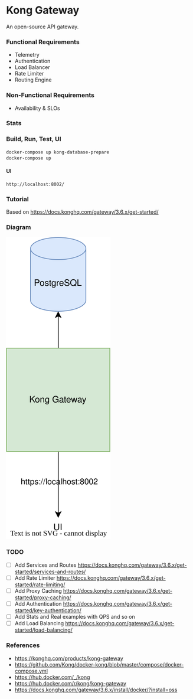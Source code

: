 # Kong Gateway

An open-source API gateway.

### Functional Requirements
- Telemetry
- Authentication
- Load Balancer
- Rate Limiter
- Routing Engine

### Non-Functional Requirements
- Availability & SLOs

### Stats

### Build, Run, Test, UI
```
docker-compose up kong-database-prepare
docker-compose up
```

#### UI
```
http://localhost:8002/
```

### Tutorial
Based on https://docs.konghq.com/gateway/3.6.x/get-started/

### Diagram
![System Design](system-design.svg)

### TODO
- [ ] Add Services and Routes https://docs.konghq.com/gateway/3.6.x/get-started/services-and-routes/
- [ ] Add Rate Limiter https://docs.konghq.com/gateway/3.6.x/get-started/rate-limiting/
- [ ] Add Proxy Caching https://docs.konghq.com/gateway/3.6.x/get-started/proxy-caching/
- [ ] Add Authentication https://docs.konghq.com/gateway/3.6.x/get-started/key-authentication/
- [ ] Add Stats and Real examples with QPS and so on
- [ ] Add Load Balancing https://docs.konghq.com/gateway/3.6.x/get-started/load-balancing/

### References
- https://konghq.com/products/kong-gateway
- https://github.com/Kong/docker-kong/blob/master/compose/docker-compose.yml
- https://hub.docker.com/_/kong
- https://hub.docker.com/r/kong/kong-gateway
- https://docs.konghq.com/gateway/3.6.x/install/docker/?install=oss